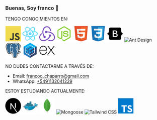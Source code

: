 ###  Buenas, Soy franco 👋 

<!--
**FrancooChaparro/FrancooChaparro** is a ✨ _special_ ✨ repository because its `README.md` (this file) appears on your GitHub profile.

<head>
  <style>
    /* Estilos CSS */
    body {
      font-family: Arial, sans-serif;
    }
    h1, h2, h3, h4, h5, h6 {
      font-family: "Times New Roman", Times, serif;
    }
  </style>
</head>

Here are some ideas to get you started:

- 🔭 I’m currently working on ...
- 🌱 I’m currently learning ...
- 👯 I’m looking to collaborate on ...
- 🤔 I’m looking for help with ...
- 💬 Ask me about ...
- 📫 How to reach me: ...
- 😄 Pronouns: ...
- ⚡ Fun fact: ...
-->

 TENGO CONOCIMIENTOS EN: 


<img src="https://raw.githubusercontent.com/devicons/devicon/master/icons/javascript/javascript-original.svg" alt="JavaScript" width="50" height="50"/> <img src="https://raw.githubusercontent.com/devicons/devicon/master/icons/react/react-original.svg" alt="React" width="50" height="50"/> <img src="https://raw.githubusercontent.com/devicons/devicon/master/icons/redux/redux-original.svg" alt="Redux" width="50" height="50"/> <img src="https://raw.githubusercontent.com/devicons/devicon/master/icons/nodejs/nodejs-original.svg" alt="Node.js" width="50" height="50"/> <img src="https://raw.githubusercontent.com/devicons/devicon/master/icons/html5/html5-original.svg" alt="HTML5" width="50" height="50"/> <img src="https://raw.githubusercontent.com/devicons/devicon/master/icons/css3/css3-original.svg" alt="CSS3" width="50" height="50"/> <img src="https://raw.githubusercontent.com/devicons/devicon/master/icons/bootstrap/bootstrap-plain.svg" alt="Bootstrap" width="50" height="50"/> 
<img src="https://raw.githubusercontent.com/ant-design/ant-design-icons/master/icons/outline/ant-design.svg" alt="Ant Design" width="50" height="50"/>
<img
src="https://raw.githubusercontent.com/devicons/devicon/master/icons/postgresql/postgresql-original.svg" alt="PostgreSQL" width="50" height="50"/> <img src="https://raw.githubusercontent.com/devicons/devicon/master/icons/sequelize/sequelize-original.svg" alt="Sequelize" width="50" height="50"/> <img src="https://raw.githubusercontent.com/devicons/devicon/master/icons/express/express-original.svg" alt="Express.js" width="50" height="50"/>



NO DUDES CONTACTARME A TRAVÉS DE:

- Email: [francoo_chaparro@gmail.com](mailto:francoo_chaparro@gmail.com)
- WhatsApp: <a href="https://web.whatsapp.com/send?phone=5491132041229">+5491132041229</a>


ESTOY ESTUDIANDO ACTUALMENTE:

<div>
  <img src="https://raw.githubusercontent.com/devicons/devicon/master/icons/nextjs/nextjs-original.svg" alt="Next.js" width="50" height="50"/>
  <img src="https://raw.githubusercontent.com/devicons/devicon/master/icons/docker/docker-original.svg" alt="Docker" width="50" height="50"/>
  <img src="https://raw.githubusercontent.com/devicons/devicon/master/icons/mongodb/mongodb-original.svg" alt="MongoDB" width="50" height="50"/>
  <img src="https://raw.githubusercontent.com/devicons/devicon/master/icons/mongoose/mongoose-plain.svg" alt="Mongoose" width="50" height="50"/>
   <img src="https://cdn.worldvectorlogo.com/logos/tailwind-css-2.svg" alt="Tailwind CSS" width="50" height="50"/>
  <img src="https://raw.githubusercontent.com/devicons/devicon/master/icons/typescript/typescript-original.svg" alt="TypeScript" width="50" height="50"/>
</div>


